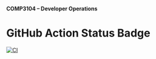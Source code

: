  #### COMP3104 – Developer Operations

 # GitHub Action Status Badge
[![CI](https://github.com/shifaKarnelia/comp3104/actions/workflows/ci.yml/badge.svg)](https://github.com/shifaKarnelia/comp3104/actions/workflows/ci.yml)